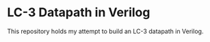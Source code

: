 LC-3 Datapath in Verilog
========================

This repository holds my attempt to build an LC-3 datapath in Verilog.
